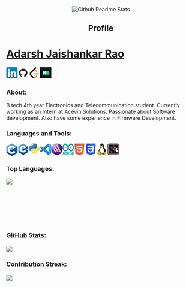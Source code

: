 <p align="center">
 <img width="100px" src="https://res.cloudinary.com/anuraghazra/image/upload/v1594908242/logo_ccswme.svg" align="center" alt="Github Readme Stats" />
 <h2 align="center">Profile</h2>
</p>

# <a href="https://www.linkedin.com/in/raoadarsh/">Adarsh Jaishankar Rao</a> 

<a href="https://www.linkedin.com/in/raoadarsh/">
  <img align="left" alt="Adarsh's Linkdein" width="30px" src="https://github.com/Adarsh1Rao/Adarsh1Rao/blob/main/Icons/LinkedIn_icon.svg.png" />
</a>
<a href="https://github.com/Adarsh1Rao">
  <img align="left" alt="Adarsh's Github" width="30px" src="https://github.com/Adarsh1Rao/Adarsh1Rao/blob/main/Icons/GitHub-Mark.png" />
</a>
<a href="https://leetcode.com/TheAdarshRao/">
  <img align="left" alt="Adarsh's Leetcode" width="30px" src="https://github.com/Adarsh1Rao/Adarsh1Rao/blob/main/Icons/leetcode.svg" />
</a>
<a href="https://www.hackerrank.com/adarsh1rao">
  <img align="left" alt="Adarsh's Hackerrank" width="30px" src="https://github.com/Adarsh1Rao/Adarsh1Rao/blob/main/Icons/1.png" />
</a>

<br/>
<br/>

### About:
B.tech 4th year Electronics and Telecommunication student. Currently working as an Intern at Acevin Solutions. Passionate about Software development. Also have some experience in Firmware Development.

### Languages and Tools:

<p align="left"> 
<a> <img  align="left" width="30px"  src="https://github.com/Adarsh1Rao/Adarsh1Rao/blob/main/Icons/1200px-C_Programming_Language.svg.png" alt="java" /> </a>
<a> <img  align="left" width="30px" src="https://github.com/Adarsh1Rao/Adarsh1Rao/blob/main/Icons/cpp.png" alt="java" width="30px" height="30px"/> </a>
<a> <img align="left" width="30px" src="https://github.com/Adarsh1Rao/Adarsh1Rao/blob/main/Icons/python.png" alt="java" width="30px" height="30px"/> </a>
<a> <img align="left" width="30px" src="https://github.com/Adarsh1Rao/Adarsh1Rao/blob/main/Icons/Visual_Studio_Code_1.35_icon.svg.png" alt="java" width="30px" height="30px"/> </a>
<a> <img align="left" width="30px" src="https://github.com/Adarsh1Rao/Adarsh1Rao/blob/main/Icons/hfss.jpeg" alt="java" width="30px" height="30px"/> </a>
<a> <img align="left" width="30px" src="https://github.com/Adarsh1Rao/Adarsh1Rao/blob/main/Icons/Arduino.png" alt="java" width="30px" height="30px"/> </a>
<a> <img align="left" width="30px" src="https://github.com/Adarsh1Rao/Adarsh1Rao/blob/main/Icons/html.png" alt="java" width="30px" height="30px"/> </a>
<a> <img align="left" width="30px" src="https://github.com/Adarsh1Rao/Adarsh1Rao/blob/main/Icons/css.png" alt="java" width="30px" height="30px"/> </a>
<a> <img align="left" width="30px" src="https://github.com/Adarsh1Rao/Adarsh1Rao/blob/main/Icons/linux.png" alt="java" width="30px" height="30px"/> </a>
<a> <img align="left" width="30px" src="https://github.com/Adarsh1Rao/Adarsh1Rao/blob/main/Icons/SCILAB.png" alt="java" align="left" width="30px"/> </a>
</p>


<br/>
<br/>

### Top Languages:

<p>
  <img align="left" src="https://github-readme-stats.vercel.app/api/top-langs/?username=Adarsh1Rao&layout=compact&theme=radical"/>
</p>
<br/>
<br/>
<br/>
<br/>
<br/>
<br/>
<br/>


### GitHub Stats:

<p>
  <img align="center" src="https://github-readme-stats.vercel.app/api?username=Adarsh1Rao&show_icons=true&theme=radical"/>
</p>

### Contribution Streak:

<p>
  <img align="center" src="https://github-readme-streak-stats.herokuapp.com/?user=Adarsh1Rao&theme=radical&"/>
</p>
